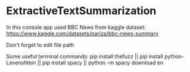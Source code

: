 # ExtractiveTextSummarization
In this console app used BBC News from kaggle dataset: https://www.kaggle.com/datasets/pariza/bbc-news-summary

Don't forget to edit file path

Some useful terminal commands: pip install thefuzz || pip install python-Levenshtein || pip install spacy || python -m spacy download en
